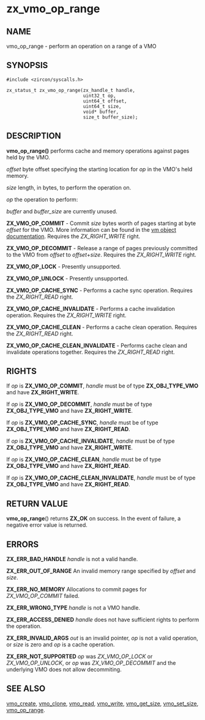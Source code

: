 # zx_vmo_op_range

## NAME

<!-- Updated by scripts/update-docs-from-abigen, do not edit this section manually. -->

vmo_op_range - perform an operation on a range of a VMO

## SYNOPSIS

<!-- Updated by scripts/update-docs-from-abigen, do not edit this section manually. -->

```
#include <zircon/syscalls.h>

zx_status_t zx_vmo_op_range(zx_handle_t handle,
                            uint32_t op,
                            uint64_t offset,
                            uint64_t size,
                            void* buffer,
                            size_t buffer_size);
```

## DESCRIPTION

**vmo_op_range()** performs cache and memory operations against pages held by the VMO.

*offset* byte offset specifying the starting location for *op* in the VMO's held memory.

*size* length, in bytes, to perform the operation on.

*op* the operation to perform:

*buffer* and *buffer_size* are currently unused.

**ZX_VMO_OP_COMMIT** - Commit *size* bytes worth of pages starting at byte *offset* for the VMO.
More information can be found in the [vm object documentation](../objects/vm_object.md).
Requires the *ZX_RIGHT_WRITE* right.

**ZX_VMO_OP_DECOMMIT** - Release a range of pages previously committed to the VMO from *offset* to *offset*+*size*.
Requires the *ZX_RIGHT_WRITE* right.

**ZX_VMO_OP_LOCK** - Presently unsupported.

**ZX_VMO_OP_UNLOCK** - Presently unsupported.

**ZX_VMO_OP_CACHE_SYNC** - Performs a cache sync operation.
Requires the *ZX_RIGHT_READ* right.

**ZX_VMO_OP_CACHE_INVALIDATE** - Performs a cache invalidation operation.
Requires the *ZX_RIGHT_WRITE* right.

**ZX_VMO_OP_CACHE_CLEAN** - Performs a cache clean operation.
Requires the *ZX_RIGHT_READ* right.

**ZX_VMO_OP_CACHE_CLEAN_INVALIDATE** - Performs cache clean and invalidate operations together.
Requires the *ZX_RIGHT_READ* right.


## RIGHTS

<!-- Updated by scripts/update-docs-from-abigen, do not edit this section manually. -->

If *op* is **ZX_VMO_OP_COMMIT**, *handle* must be of type **ZX_OBJ_TYPE_VMO** and have **ZX_RIGHT_WRITE**.

If *op* is **ZX_VMO_OP_DECOMMIT**, *handle* must be of type **ZX_OBJ_TYPE_VMO** and have **ZX_RIGHT_WRITE**.

If *op* is **ZX_VMO_OP_CACHE_SYNC**, *handle* must be of type **ZX_OBJ_TYPE_VMO** and have **ZX_RIGHT_READ**.

If *op* is **ZX_VMO_OP_CACHE_INVALIDATE**, *handle* must be of type **ZX_OBJ_TYPE_VMO** and have **ZX_RIGHT_WRITE**.

If *op* is **ZX_VMO_OP_CACHE_CLEAN**, *handle* must be of type **ZX_OBJ_TYPE_VMO** and have **ZX_RIGHT_READ**.

If *op* is **ZX_VMO_OP_CACHE_CLEAN_INVALIDATE**, *handle* must be of type **ZX_OBJ_TYPE_VMO** and have **ZX_RIGHT_READ**.

## RETURN VALUE

**vmo_op_range**() returns **ZX_OK** on success. In the event of failure, a negative error
value is returned.

## ERRORS

**ZX_ERR_BAD_HANDLE**  *handle* is not a valid handle.

**ZX_ERR_OUT_OF_RANGE**  An invalid memory range specified by *offset* and *size*.

**ZX_ERR_NO_MEMORY**  Allocations to commit pages for *ZX_VMO_OP_COMMIT* failed.

**ZX_ERR_WRONG_TYPE**  *handle* is not a VMO handle.

**ZX_ERR_ACCESS_DENIED**  *handle* does not have sufficient rights to perform the operation.

**ZX_ERR_INVALID_ARGS**  *out* is an invalid pointer, *op* is not a valid
operation, or *size* is zero and *op* is a cache operation.

**ZX_ERR_NOT_SUPPORTED**  *op* was *ZX_VMO_OP_LOCK* or *ZX_VMO_OP_UNLOCK*, or
*op* was *ZX_VMO_OP_DECOMMIT* and the underlying VMO does not allow decommiting.

## SEE ALSO

[vmo_create](vmo_create.md),
[vmo_clone](vmo_clone.md),
[vmo_read](vmo_read.md),
[vmo_write](vmo_write.md),
[vmo_get_size](vmo_get_size.md),
[vmo_set_size](vmo_set_size.md),
[vmo_op_range](vmo_op_range.md).
